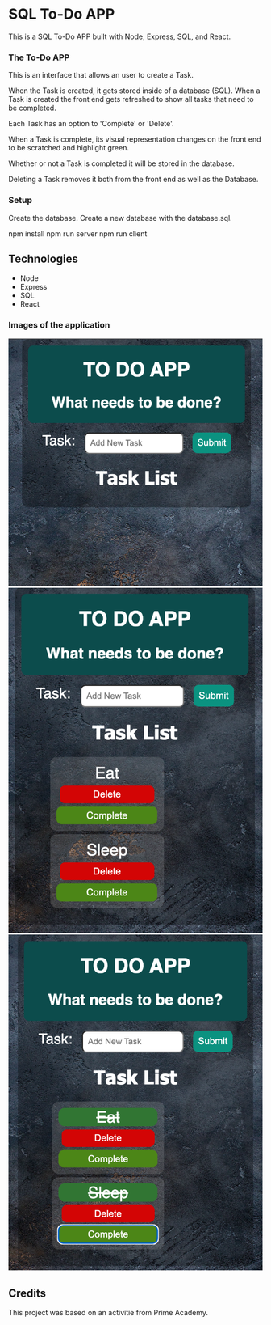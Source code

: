 # SQL To-Do APP

This is a SQL To-Do APP built with Node, Express, SQL, and React.


### The To-Do APP

This is an interface that allows an user to create a Task. 

When the Task is created, it gets stored inside of a database (SQL). When a Task is created the front end gets refreshed to show all tasks that need to be completed.

Each Task has an option to 'Complete' or 'Delete'. 

When a Task is complete, its visual representation changes on the front end to be scratched and highlight green. 

Whether or not a Task is completed it will be stored in the database. 

Deleting a Task removes it both from the front end as well as the Database.

### Setup

Create the database. Create a new database with the database.sql.

npm install
npm run server
npm run client

Technologies
------------
* Node
* Express
* SQL
* React

### Images of the application

![Wireframe](public/images/to-do-basic.png)
![Wireframe](public/images/to-do-add.png)
![Wireframe](public/images/to-do-completed.png)

## Credits

This project was based on an activitie from Prime Academy.